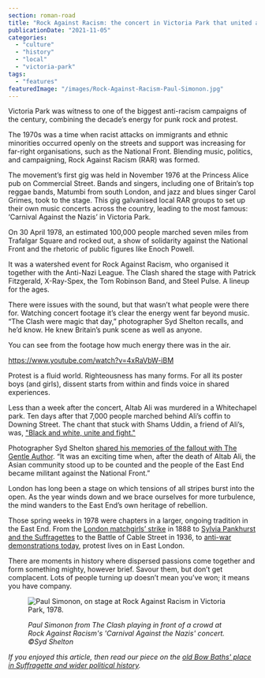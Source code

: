 ```yaml
---
section: roman-road
title: "Rock Against Racism: the concert in Victoria Park that united a nation"
publicationDate: "2021-11-05"
categories: 
  - "culture"
  - "history"
  - "local"
  - "victoria-park"
tags: 
  - "features"
featuredImage: "/images/Rock-Against-Racism-Paul-Simonon.jpg"
---
```


Victoria Park was witness to one of the biggest anti-racism campaigns of the century, combining the decade’s energy for punk rock and protest.

The 1970s was a time when racist attacks on immigrants and ethnic minorities occurred openly on the streets and support was increasing for far-right organisations, such as the National Front. Blending music, politics, and campaigning, Rock Against Racism (RAR) was formed.

The movement’s first gig was held in November 1976 at the Princess Alice pub on Commercial Street. Bands and singers, including one of Britain’s top reggae bands, Matumbi from south London, and jazz and blues singer Carol Grimes, took to the stage. This gig galvanised local RAR groups to set up their own music concerts across the country, leading to the most famous: ‘Carnival Against the Nazis’ in Victoria Park. 

On 30 April 1978, an estimated 100,000 people marched seven miles from Trafalgar Square and rocked out, a show of solidarity against the National Front and the rhetoric of public figures like Enoch Powell.

It was a watershed event for Rock Against Racism, who organised it together with the Anti-Nazi League. The Clash shared the stage with Patrick Fitzgerald, X-Ray-Spex, the Tom Robinson Band, and Steel Pulse. A lineup for the ages. 

There were issues with the sound, but that wasn’t what people were there for. Watching concert footage it’s clear the energy went far beyond music. “The Clash were magic that day,” photographer Syd Shelton recalls, and he’d know. He knew Britain’s punk scene as well as anyone. 

You can see from the footage how much energy there was in the air. 

https://www.youtube.com/watch?v=4xRaVbW-iBM

Protest is a fluid world. Righteousness has many forms. For all its poster boys (and girls), dissent starts from within and finds voice in shared experiences.

Less than a week after the concert, Altab Ali was murdered in a Whitechapel park. Ten days after that 7,000 people marched behind Ali’s coffin to Downing Street. The chant that stuck with Shams Uddin, a friend of Ali’s, was, ["Black and white, unite and fight."](https://www.bbc.co.uk/news/uk-england-london-36191020)

Photographer Syd Shelton [shared his memories of the fallout with The Gentle Author](https://spitalfieldslife.com/2015/09/16/syd-sheltons-rock-against-racism/). “It was an exciting time when, after the death of Altab Ali, the Asian community stood up to be counted and the people of the East End became militant against the National Front.”

London has long been a stage on which tensions of all stripes burst into the open. As the year winds down and we brace ourselves for more turbulence, the mind wanders to the East End’s own heritage of rebellion.

Those spring weeks in 1978 were chapters in a larger, ongoing tradition in the East End. From the [London matchgirls’ strike](https://romanroadlondon.com/annie-besant-match-girl-riots-bow/) in 1888 to [Sylvia Pankhurst and the Suffragettes](https://romanroadlondon.com/bows-suffragette-secrets-sylvia-pankhurst-east-end-suffrage/) to the Battle of Cable Street in 1936, to [anti-war demonstrations today](https://www.theguardian.com/world/2017/sep/04/protesters-britain-biggest-arms-fair-east-london-docklands-dsei), protest lives on in East London. 

There are moments in history where dispersed passions come together and form something mighty, however brief. Savour them, but don’t get complacent. Lots of people turning up doesn’t mean you’ve won; it means you have company.

<figure>

![Paul Simonon, on stage at Rock Against Racism in Victoria Park, 1978.](/images/Paul-Simonon-Rock-Against-Racism-1978-credit-Syd-Shelton.jpg)

<figcaption>

_Paul Simonon from The Clash playing in front of a crowd at Rock Against Racism's 'Carnival Against the Nazis' concert. ©Syd Shelton_

</figcaption>

</figure>

_If you enjoyed this article, then read our piece on the [old Bow Baths' place in Suffragette and wider political history](https://romanroadlondon.com/bow-baths-history/)._



